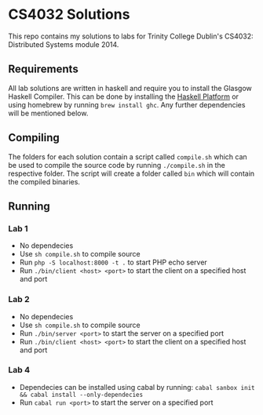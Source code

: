 CS4032 Solutions
================

This repo contains my solutions to labs for Trinity College Dublin's CS4032: Distributed Systems
module 2014.

## Requirements

All lab solutions are written in haskell and require you to install the Glasgow Haskell Compiler. This can be done by installing the [Haskell Platform](https://www.haskell.org/platform/) or using homebrew by running ```brew install ghc```. Any further dependencies will be mentioned below.

## Compiling

The folders for each solution contain a script called ```compile.sh``` which can be used to compile the source code by running ```./compile.sh``` in the respective folder. The script will create a folder called ```bin``` which will contain the compiled binaries.

## Running

### Lab 1

- No dependecies
- Use `sh compile.sh` to compile source
- Run ```php -S localhost:8000 -t .``` to start PHP echo server
- Run ```./bin/client <host> <port>``` to start the client on a specified host and port

### Lab 2

- No dependecies
- Use `sh compile.sh` to compile source
- Run ```./bin/server <port>``` to start the server on a specified port
- Run ```./bin/client <host> <port>``` to start the client on a specified host and port

### Lab 4

- Dependecies can be installed using cabal by running: `cabal sanbox init && cabal install --only-dependecies`
- Run ```cabal run <port>``` to start the server on a specified port
